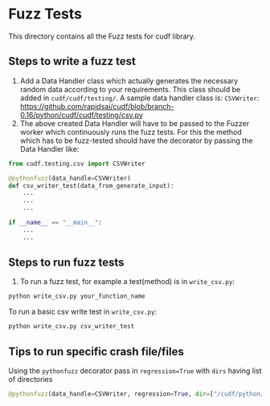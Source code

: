 # Fuzz Tests

This directory contains all the Fuzz tests for cudf library.


## Steps to write a fuzz test

1. Add a Data Handler class which actually generates the necessary random data according to your requirements. This class should be added in `cudf/cudf/testing/`. A sample data handler class is: `CSVWriter`: https://github.com/rapidsai/cudf/blob/branch-0.16/python/cudf/cudf/testing/csv.py
2. The above created Data Handler will have to be passed to the Fuzzer worker which continuously runs the fuzz tests. For this the method which has to be fuzz-tested should have the decorator by passing the Data Handler like:
  
```python
from cudf.testing.csv import CSVWriter

@pythonfuzz(data_handle=CSVWriter)
def csv_writer_test(data_from_generate_input):
    ...
    ...
    ...

if __name__ == "__main__":
    ...
    ...

```
## Steps to run fuzz tests

1. To run a fuzz test, for example a test(method) is in `write_csv.py`:

```bash
python write_csv.py your_function_name
```

To run a basic csv write test in `write_csv.py`:
```bash
python write_csv.py csv_writer_test
```

## Tips to run specific crash file/files

Using the `pythonfuzz` decorator pass in `regression=True` with `dirs` having list of directories 
```python
@pythonfuzz(data_handle=CSVWriter, regression=True, dir=["/cudf/python/cudf/cudf/fuzz_tests"])
```

